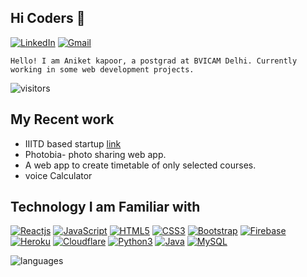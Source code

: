 ## Hi Coders 👋

[![LinkedIn](https://img.shields.io/badge/-LinkedIn-blue?style=social&logo=linkedin&link=www.linkedin.com/in/aniket-kapoor-04)](https://www.linkedin.com/in/aniket-kapoor-04)
[![Gmail](https://img.shields.io/badge/-Gmail-red?style=social&logo=gmail&link=mailto:aniketkapoor31@gmail.com)](mailto:aniketkapoor31@gmail.com)

`Hello! I am Aniket kapoor, a postgrad at BVICAM Delhi. Currently working in some web development projects. `

![visitors](https://komarev.com/ghpvc/?username=aniket-04)

## My Recent work

- IIITD based startup [link](https://memboro.com)
- Photobia- photo sharing web app.
- A web app to create timetable of only selected courses.
- voice Calculator

## Technology I am Familiar with

[![Reactjs](https://img.shields.io/badge/-ReactJS-black?style=social&logo=react&link=https://github.com/itissandeep98/)](https://github.com/aniket-04/)
[![JavaScript](https://img.shields.io/badge/-JavaScript-green?style=social&logo=javascript&link=https://github.com/itissandeep98/)](https://github.com/aniket-04/)
[![HTML5](https://img.shields.io/badge/-HTML5-E34F26?style=social&logo=html5&link=https://github.com/itissandeep98/)](https://github.com/aniket-04/)
[![CSS3](https://img.shields.io/badge/-CSS3-1572B6?style=social&logo=css3&link=https://github.com/itissandeep98/)](https://github.com/aniket-04/)
[![Bootstrap](https://img.shields.io/badge/-Bootstrap-563D7C?style=social&logo=bootstrap&link=https://github.com/itissandeep98/)](https://github.com/aniket-04/)
[![Firebase](https://img.shields.io/badge/-Firebase-blue?style=social&logo=firebase&link=https://github.com/itissandeep98/)](https://github.com/aniket-04/)
[![Heroku](https://img.shields.io/badge/-Heroku-430098?style=social&logo=heroku&link=https://github.com/itissandeep98/)](https://github.com/aniket-04/)
[![Cloudflare](https://img.shields.io/badge/-Cloudflare-430098?style=social&logo=cloudflare&link=https://github.com/itissandeep98/)](https://github.com/aniket-04/)
[![Python3](https://img.shields.io/badge/-Python3-green?style=social&logo=python&link=https://github.com/itissandeep98/)](https://github.com/aniket-04/)
[![Java](https://img.shields.io/badge/-Java-orange?style=social&logo=java&link=https://github.com/itissandeep98/)](https://github.com/aniket-04/)
[![MySQL](https://img.shields.io/badge/-MySQL-violet?style=social&logo=mysql&link=https://github.com/itissandeep98/)](https://github.com/aniket-04/)

<img  src="https://github-readme-stats.vercel.app/api/top-langs/?username=itissandeep98&theme=radical&layout=compact" alt="languages"/>

